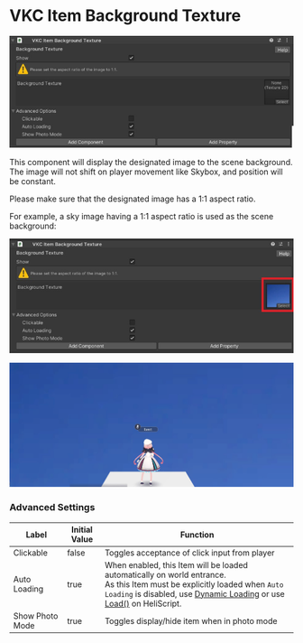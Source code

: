 # VKC Item Background Texture

![HEOBackgroundTexture](img/HEOBackgroundTexture_1.jpg)

This component will display the designated image to the scene background.<br>
The image will not shift on player movement like Skybox, and position will be constant.

Please make sure that the designated image has a 1:1 aspect ratio.

For example, a sky image having a 1:1 aspect ratio is used as the scene background:

![HEOBackgroundTexture_2](img/HEOBackgroundTexture_2.jpg)

![HEOBackgroundTexture_3](img/HEOBackgroundTexture_3.jpg)

### Advanced Settings

| Label | Initial Value | Function |
| ---- | ---- | ---- |
| Clickable | false | Toggles acceptance of click input from player |
| Auto Loading | true | When enabled, this Item will be loaded automatically on world entrance.<br> As this Item must be explicitly loaded when `Auto Loading` is disabled, use [Dynamic Loading](VKCItemField.md) or use [Load()](../hs/hs_class_item.md#load) on HeliScript. |
| Show Photo Mode | true | Toggles display/hide item when in photo mode |
